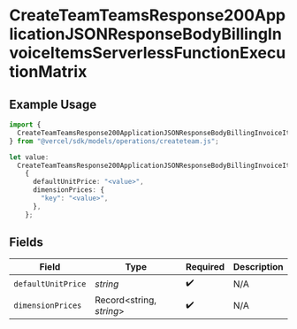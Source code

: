 # CreateTeamTeamsResponse200ApplicationJSONResponseBodyBillingInvoiceItemsServerlessFunctionExecutionMatrix

## Example Usage

```typescript
import {
  CreateTeamTeamsResponse200ApplicationJSONResponseBodyBillingInvoiceItemsServerlessFunctionExecutionMatrix,
} from "@vercel/sdk/models/operations/createteam.js";

let value:
  CreateTeamTeamsResponse200ApplicationJSONResponseBodyBillingInvoiceItemsServerlessFunctionExecutionMatrix =
    {
      defaultUnitPrice: "<value>",
      dimensionPrices: {
        "key": "<value>",
      },
    };
```

## Fields

| Field                    | Type                     | Required                 | Description              |
| ------------------------ | ------------------------ | ------------------------ | ------------------------ |
| `defaultUnitPrice`       | *string*                 | :heavy_check_mark:       | N/A                      |
| `dimensionPrices`        | Record<string, *string*> | :heavy_check_mark:       | N/A                      |